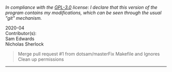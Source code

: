 *In compliance with the [GPL-3.0](https://opensource.org/licenses/GPL-3.0) license: I declare that this version of the program contains my modifications, which can be seen through the usual "git" mechanism.*  


2020-04  
Contributor(s):  
Sam Edwards  
Nicholas Sherlock  
>Merge pull request #1 from dotsam/masterFix Makefile and Ignores  
>Clean up permissions  
- - - - - - - - - - - - - - - - - - - - - - - - - - - 

